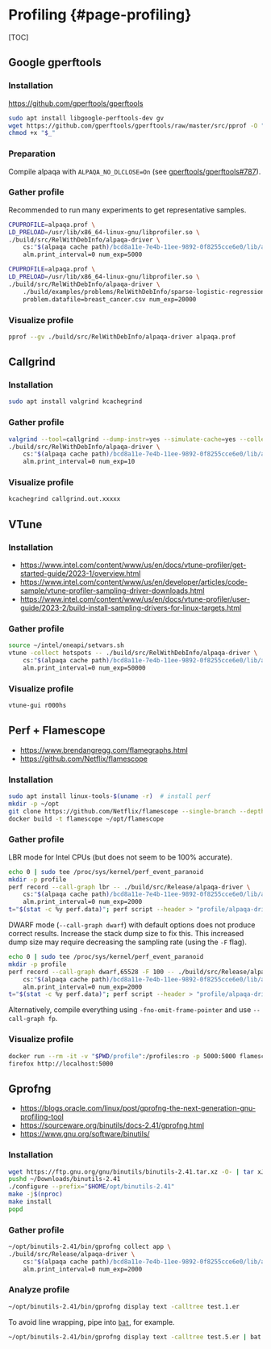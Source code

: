 # Profiling {#page-profiling}

[TOC]

## Google gperftools

### Installation

https://github.com/gperftools/gperftools

```sh
sudo apt install libgoogle-perftools-dev gv
wget https://github.com/gperftools/gperftools/raw/master/src/pprof -O "$VIRTUAL_ENV/bin/pprof"
chmod +x "$_"
```

### Preparation

Compile alpaqa with `ALPAQA_NO_DLCLOSE=On` (see [gperftools/gperftools#787](https://github.com/gperftools/gperftools/issues/787)).

### Gather profile

Recommended to run many experiments to get representative samples.

```sh
CPUPROFILE=alpaqa.prof \
LD_PRELOAD=/usr/lib/x86_64-linux-gnu/libprofiler.so \
./build/src/RelWithDebInfo/alpaqa-driver \
    cs:"$(alpaqa cache path)/bcd8a11e-7e4b-11ee-9892-0f8255cce6e0/lib/alpaqa_problem.so" \
    alm.print_interval=0 num_exp=5000
```

```sh
CPUPROFILE=alpaqa.prof \
LD_PRELOAD=/usr/lib/x86_64-linux-gnu/libprofiler.so \
./build/src/RelWithDebInfo/alpaqa-driver \
    ./build/examples/problems/RelWithDebInfo/sparse-logistic-regression.so \
    problem.datafile=breast_cancer.csv num_exp=20000
```

### Visualize profile

```sh
pprof --gv ./build/src/RelWithDebInfo/alpaqa-driver alpaqa.prof
```

## Callgrind

### Installation

```sh
sudo apt install valgrind kcachegrind
```

### Gather profile

```sh
valgrind --tool=callgrind --dump-instr=yes --simulate-cache=yes --collect-jumps=yes \
./build/src/RelWithDebInfo/alpaqa-driver \
    cs:"$(alpaqa cache path)/bcd8a11e-7e4b-11ee-9892-0f8255cce6e0/lib/alpaqa_problem.so" \
    alm.print_interval=0 num_exp=10
```

### Visualize profile

```sh
kcachegrind callgrind.out.xxxxx
```

## VTune

### Installation

- https://www.intel.com/content/www/us/en/docs/vtune-profiler/get-started-guide/2023-1/overview.html
- https://www.intel.com/content/www/us/en/developer/articles/code-sample/vtune-profiler-sampling-driver-downloads.html
- https://www.intel.com/content/www/us/en/docs/vtune-profiler/user-guide/2023-2/build-install-sampling-drivers-for-linux-targets.html

### Gather profile

```sh
source ~/intel/oneapi/setvars.sh
vtune -collect hotspots -- ./build/src/RelWithDebInfo/alpaqa-driver \
    cs:"$(alpaqa cache path)/bcd8a11e-7e4b-11ee-9892-0f8255cce6e0/lib/alpaqa_problem.so" \
    alm.print_interval=0 num_exp=50000
```

### Visualize profile

```sh
vtune-gui r000hs
```

## Perf + Flamescope

- https://www.brendangregg.com/flamegraphs.html
- https://github.com/Netflix/flamescope

### Installation

```sh
sudo apt install linux-tools-$(uname -r)  # install perf
mkdir -p ~/opt
git clone https://github.com/Netflix/flamescope --single-branch --depth=1 ~/opt/flamescope
docker build -t flamescope ~/opt/flamescope
```

### Gather profile 

LBR mode for Intel CPUs (but does not seem to be 100% accurate).
```sh
echo 0 | sudo tee /proc/sys/kernel/perf_event_paranoid
mkdir -p profile
perf record --call-graph lbr -- ./build/src/Release/alpaqa-driver \
    cs:"$(alpaqa cache path)/bcd8a11e-7e4b-11ee-9892-0f8255cce6e0/lib/alpaqa_problem.so" \
    alm.print_interval=0 num_exp=2000
t="$(stat -c %y perf.data)"; perf script --header > "profile/alpaqa-driver.${t// /-}"
```

DWARF mode (`--call-graph dwarf`) with default options does not produce
correct results. Increase the stack dump size to fix this. This increased dump
size may require decreasing the sampling rate (using the `-F` flag).
```sh
echo 0 | sudo tee /proc/sys/kernel/perf_event_paranoid
mkdir -p profile
perf record --call-graph dwarf,65528 -F 100 -- ./build/src/Release/alpaqa-driver \
    cs:"$(alpaqa cache path)/bcd8a11e-7e4b-11ee-9892-0f8255cce6e0/lib/alpaqa_problem.so" \
    alm.print_interval=0 num_exp=2000
t="$(stat -c %y perf.data)"; perf script --header > "profile/alpaqa-driver.${t// /-}"
```

Alternatively, compile everything using `-fno-omit-frame-pointer` and use
`--call-graph fp`.

### Visualize profile

```sh
docker run --rm -it -v "$PWD/profile":/profiles:ro -p 5000:5000 flamescope
firefox http://localhost:5000
```

## Gprofng

- https://blogs.oracle.com/linux/post/gprofng-the-next-generation-gnu-profiling-tool
- https://sourceware.org/binutils/docs-2.41/gprofng.html
- https://www.gnu.org/software/binutils/

### Installation

```sh
wget https://ftp.gnu.org/gnu/binutils/binutils-2.41.tar.xz -O- | tar xJ -C ~/Downloads
pushd ~/Downloads/binutils-2.41
./configure --prefix="$HOME/opt/binutils-2.41"
make -j$(nproc)
make install
popd
```

### Gather profile

```sh
~/opt/binutils-2.41/bin/gprofng collect app \
./build/src/Release/alpaqa-driver \
    cs:"$(alpaqa cache path)/bcd8a11e-7e4b-11ee-9892-0f8255cce6e0/lib/alpaqa_problem.so" \
    alm.print_interval=0 num_exp=2000
```

### Analyze profile

```sh
~/opt/binutils-2.41/bin/gprofng display text -calltree test.1.er
```

To avoid line wrapping, pipe into [`bat`](https://github.com/sharkdp/bat), for example.
```sh
~/opt/binutils-2.41/bin/gprofng display text -calltree test.5.er | bat --wrap=never
```

<!--

---

## Results

### CUTEst "FEEDLOC"


#### PANOC
![](profiles/PANOC-CUTEst-FEEDLOC-2023-11-09_12-47-53.png)
#### Structured PANOC
![](profiles/StrucPANOC-CUTEst-FEEDLOC-2023-11-09_12-53-27.png)
#### ZeroFPR
![](profiles/ZeroFPR-CUTEst-FEEDLOC-2023-11-09_12-13-20.png)
#### PANTR
![](profiles/PANTR-CUTEst-FEEDLOC-2023-11-09_11-03-42.png)
#### Ipopt
![](profiles/Ipopt-CUTEst-FEEDLOC-2023-11-09_11-57-12.png)

### PANOC + CasADi "Hanging Chain" (SX)

#### PANOC
![](profiles/PANOC-CasADi-Hanging-Chain-SX-2023-11-09_11-18-48.png)
#### Structured PANOC
![](profiles/StrucPANOC-CasADi-Hanging-Chain-SX-2023-11-09_12-58-42)
#### LBFGSB
![](LBFGSB-CasADi-Hanging-Chain-SX-2023-11-09_11-48-02.png)
![](LBFGSB-CasADi-Hanging-Chain-SX-2023-11-09_11-48-02-Fortran.png)

-->
